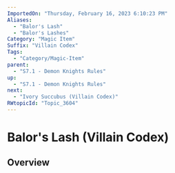 ```yaml
---
ImportedOn: "Thursday, February 16, 2023 6:10:23 PM"
Aliases:
  - "Balor's Lash"
  - "Balor's Lashes"
Category: "Magic Item"
Suffix: "Villain Codex"
Tags:
  - "Category/Magic-Item"
parent:
  - "S7.1 - Demon Knights Rules"
up:
  - "S7.1 - Demon Knights Rules"
next:
  - "Ivory Succubus (Villain Codex)"
RWtopicId: "Topic_3604"
---
```

# Balor's Lash (Villain Codex)
## Overview
